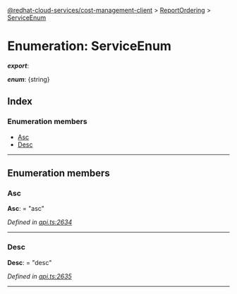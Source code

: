 [@redhat-cloud-services/cost-management-client](../README.md) > [ReportOrdering](../modules/reportordering.md) > [ServiceEnum](../enums/reportordering.serviceenum.md)

# Enumeration: ServiceEnum

*__export__*: 

*__enum__*: {string}

## Index

### Enumeration members

* [Asc](reportordering.serviceenum.md#asc)
* [Desc](reportordering.serviceenum.md#desc)

---

## Enumeration members

<a id="asc"></a>

###  Asc

**Asc**:  = "asc"

*Defined in [api.ts:2634](https://github.com/RedHatInsights/javascript-clients/blob/master/packages/cost-management/api.ts#L2634)*

___
<a id="desc"></a>

###  Desc

**Desc**:  = "desc"

*Defined in [api.ts:2635](https://github.com/RedHatInsights/javascript-clients/blob/master/packages/cost-management/api.ts#L2635)*

___

